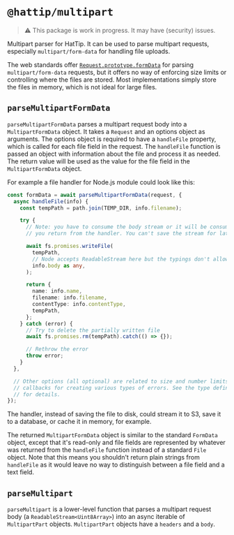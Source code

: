# `@hattip/multipart`

> ⚠️ This package is work in progress. It may have (security) issues.

Multipart parser for HatTip. It can be used to parse multipart requests, especially `multipart/form-data` for handling file uploads.

The web standards offer [`Request.prototype.formData`](https://developer.mozilla.org/en-US/docs/Web/API/Request/formData) for parsing `multipart/form-data` requests, but it offers no way of enforcing size limits or controlling where the files are stored. Most implementations simply store the files in memory, which is not ideal for large files.

## `parseMultipartFormData`

`parseMultipartFormData` parses a multipart request body into a `MultipartFormData` object. It takes a `Request` and an options object as arguments. The options object is required to have a `handleFile` property, which is called for each file field in the request. The `handleFile` function is passed an object with information about the file and process it as needed. The return value will be used as the value for the file field in the `MultipartFormData` object.

For example a file handler for Node.js module could look like this:

```ts
const formData = await parseMultipartFormData(request, {
  async handleFile(info) {
    const tempPath = path.join(TEMP_DIR, info.filename);

    try {
      // Note: you have to consume the body stream or it will be consumed when
      // you return from the handler. You can't save the stream for later use.

      await fs.promises.writeFile(
        tempPath,
        // Node accepts ReadableStream here but the typings don't allow it
        info.body as any,
      );

      return {
        name: info.name,
        filename: info.filename,
        contentType: info.contentType,
        tempPath,
      };
    } catch (error) {
      // Try to delete the partially written file
      await fs.promises.rm(tempPath).catch(() => {});

      // Rethrow the error
      throw error;
    }
  },

  // Other options (all optional) are related to size and number limits or are
  // callbacks for creating various types of errors. See the type definitions
  // for details.
});
```

The handler, instead of saving the file to disk, could stream it to S3, save it to a database, or cache it in memory, for example.

The returned `MultipartFormData` object is similar to the standard `FormData` object, except that it's read-only and file fields are represented by whatever was returned from the `handleFile` function instead of a standard `File` object. Note that this means you shouldn't return plain strings from `handleFile` as it would leave no way to distinguish between a file field and a text field.

## `parseMultipart`

`parseMultipart` is a lower-level function that parses a multipart request body (a `ReadableStream<Uint8Array>`) into an async iterable of `MultipartPart` objects. `MultipartPart` objects have a `headers` and a `body`.
